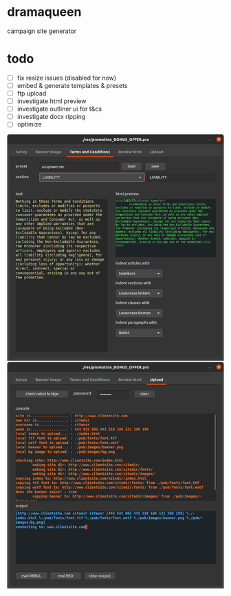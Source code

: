 # dramaqueen
campaign site generator

# todo
- [ ] fix resize issues (disabled for now)
- [ ] embed & generate templates & presets
- [ ] ftp upload
- [ ] investigate html preview
- [ ] investigate outliner ui for t&cs
- [ ] investigate docx ripping
- [ ] optimize

![screenie](./dramaqueen_tnc_screenie_210312.png)
![screenie](./dramaqueen_ftp_screenie_210312.png)
